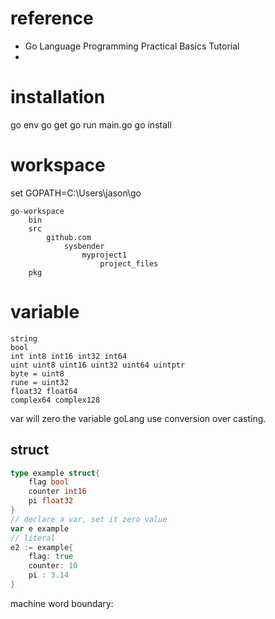 
# reference
 

*   Go Language Programming Practical Basics Tutorial 
* 

# installation

go env
go get
go run main.go
go install

# workspace


set GOPATH=C:\Users\jason\go

```
go-workspace
	bin
	src
		github.com
			sysbender
				myproject1
					project_files
	pkg
```

# variable

```
string
bool
int int8 int16 int32 int64
uint uint8 uint16 uint32 uint64 uintptr
byte = uint8
rune = uint32
float32 float64
complex64 complex128
```
var will zero the variable
goLang use conversion over casting.
## struct
```go
type example struct{
	flag bool
	counter int16
	pi float32
}
// declare a var, set it zero value
var e example
// literal 
e2 := example{
	flag: true
	counter: 10
	pi : 3.14
}

```

machine word boundary:
 
<!--stackedit_data:
eyJoaXN0b3J5IjpbLTE1ODA1MzIwOTEsMTIyODM4MzkwMSwxMz
c4OTczOTkyLC00OTE3NDc0MzUsMTE0MzYzNjQxNywtODYyMDQ4
MTMxLDE3ODg2MzU4MjIsLTE1MTY0NzQzMzQsNzM3MzQ4OTA3LC
04OTMyOTg4OTIsODI4MzgwMTI0XX0=
-->